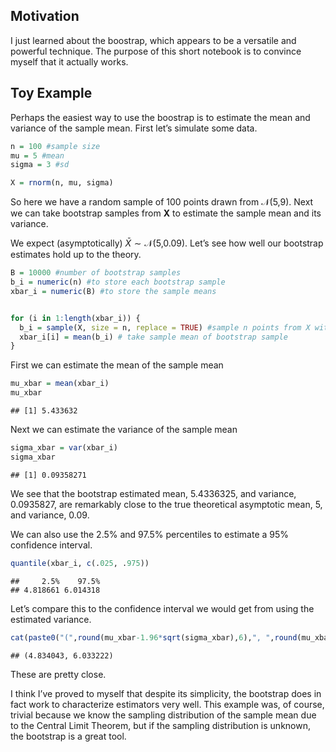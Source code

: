 
## Motivation

I just learned about the boostrap, which appears to be a versatile and
powerful technique. The purpose of this short notebook is to convince
myself that it actually works.

## Toy Example

Perhaps the easiest way to use the boostrap is to estimate the mean and
variance of the sample mean. First let’s simulate some data.

``` r
n = 100 #sample size
mu = 5 #mean
sigma = 3 #sd

X = rnorm(n, mu, sigma) 
```

So here we have a random sample of 100 points drawn from 𝒩(5,9). Next we
can take bootstrap samples from **X** to estimate the sample mean and
its variance.

We expect (asymptotically) *X̄* ∼ 𝒩(5,0.09). Let’s see how well our
bootstrap estimates hold up to the theory.

``` r
B = 10000 #number of bootstrap samples
b_i = numeric(n) #to store each bootstrap sample
xbar_i = numeric(B) #to store the sample means


for (i in 1:length(xbar_i)) {
  b_i = sample(X, size = n, replace = TRUE) #sample n points from X with replacement
  xbar_i[i] = mean(b_i) # take sample mean of bootstrap sample
}
```

First we can estimate the mean of the sample mean

``` r
mu_xbar = mean(xbar_i)
mu_xbar
```

    ## [1] 5.433632

Next we can estimate the variance of the sample mean

``` r
sigma_xbar = var(xbar_i)
sigma_xbar
```

    ## [1] 0.09358271

We see that the bootstrap estimated mean, 5.4336325, and variance,
0.0935827, are remarkably close to the true theoretical asymptotic mean,
5, and variance, 0.09.

We can also use the 2.5% and 97.5% percentiles to estimate a 95%
confidence interval.

``` r
quantile(xbar_i, c(.025, .975))
```

    ##     2.5%    97.5% 
    ## 4.818661 6.014318

Let’s compare this to the confidence interval we would get from using
the estimated variance.

``` r
cat(paste0("(",round(mu_xbar-1.96*sqrt(sigma_xbar),6),", ",round(mu_xbar+1.96*sqrt(sigma_xbar),6),")"))
```

    ## (4.834043, 6.033222)

These are pretty close.

I think I’ve proved to myself that despite its simplicity, the bootstrap
does in fact work to characterize estimators very well. This example
was, of course, trivial because we know the sampling distribution of the
sample mean due to the Central Limit Theorem, but if the sampling
distribution is unknown, the bootstrap is a great tool.
